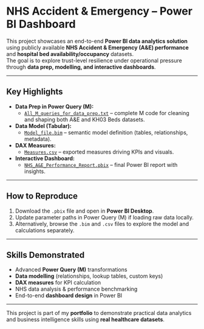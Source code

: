 # NHS Accident & Emergency – Power BI Dashboard

This project showcases an end-to-end **Power BI data analytics solution** using publicly available **NHS Accident & Emergency (A&E) performance** and **hospital bed availability/occupancy** datasets.  
The goal is to explore trust-level resilience under operational pressure through **data prep, modelling, and interactive dashboards**.

---

## Key Highlights
- **Data Prep in Power Query (M):**  
  - [`All_M_queries_for_data_prep.txt`](All_M_queries_for_data_prep.txt) – complete M code for cleaning and shaping both A&E and KH03 Beds datasets.  
- **Data Model (Tabular):**  
  - [`Model_file.bim`](Model_file.bim) – semantic model definition (tables, relationships, metadata).  
- **DAX Measures:**  
  - [`Measures.csv`](Measures.csv) – exported measures driving KPIs and visuals.  
- **Interactive Dashboard:**  
  - [`NHS_A&E_Performance_Report.pbix`](NHS_A&E_Performance_Report.pbix) – final Power BI report with insights.  

---

## How to Reproduce
1. Download the `.pbix` file and open in **Power BI Desktop**.  
2. Update parameter paths in Power Query (M) if loading raw data locally.  
3. Alternatively, browse the `.bim` and `.csv` files to explore the model and calculations separately.  

---

## Skills Demonstrated
- Advanced **Power Query (M)** transformations  
- **Data modelling** (relationships, lookup tables, custom keys)  
- **DAX measures** for KPI calculation  
- NHS data analysis & performance benchmarking  
- End-to-end **dashboard design** in Power BI  

---

This project is part of my **portfolio** to demonstrate practical data analytics and business intelligence skills using **real healthcare datasets**.
